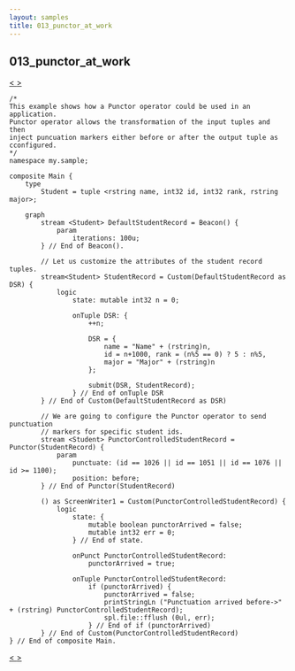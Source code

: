 ```yaml
---
layout: samples
title: 013_punctor_at_work
---
```


## 013_punctor_at_work

<div class="sampleNav"><a class="button" href="../012_filter_functor_at_work_Main.spl/"> < </a><a class="button" href="../014_sort_at_work_Main.spl/"> > </a>
</div>

~~~~~~
/*
This example shows how a Punctor operator could be used in an application.
Punctor operator allows the transformation of the input tuples and then
inject puncuation markers either before or after the output tuple as cconfigured.
*/
namespace my.sample;

composite Main {
	type
		Student = tuple <rstring name, int32 id, int32 rank, rstring major>;
	
	graph
		stream <Student> DefaultStudentRecord = Beacon() {
			param
				iterations: 100u;
		} // End of Beacon().
		
		// Let us customize the attributes of the student record tuples.
		stream<Student> StudentRecord = Custom(DefaultStudentRecord as DSR) {
			logic
				state: mutable int32 n = 0;
				
				onTuple DSR: {
					++n;
					
					DSR = {
						name = "Name" + (rstring)n,
						id = n+1000, rank = (n%5 == 0) ? 5 : n%5, 
						major = "Major" + (rstring)n
					};
					
					submit(DSR, StudentRecord);
				} // End of onTuple DSR			
		} // End of Custom(DefaultStudentRecord as DSR)
		
		// We are going to configure the Punctor operator to send punctuation
		// markers for specific student ids.
		stream <Student> PunctorControlledStudentRecord = Punctor(StudentRecord) {
			param
				punctuate: (id == 1026 || id == 1051 || id == 1076 || id >= 1100);
				position: before;
		} // End of Punctor(StudentRecord)
		
		() as ScreenWriter1 = Custom(PunctorControlledStudentRecord) {
			logic
				state: {
					mutable boolean punctorArrived = false; 
					mutable int32 err = 0;
				} // End of state.
				
				onPunct PunctorControlledStudentRecord: 
					punctorArrived = true;
				
				onTuple PunctorControlledStudentRecord: 
					if (punctorArrived) {
						punctorArrived = false;
						printStringLn ("Punctuation arrived before->" + (rstring) PunctorControlledStudentRecord);	
						spl.file::fflush (0ul, err);
					} // End of if (punctorArrived)
		} // End of Custom(PunctorControlledStudentRecord)
} // End of composite Main.

~~~~~~

<div class="sampleNav"><a class="button" href="../012_filter_functor_at_work_Main.spl/"> < </a><a class="button" href="../014_sort_at_work_Main.spl/"> > </a>
</div>

